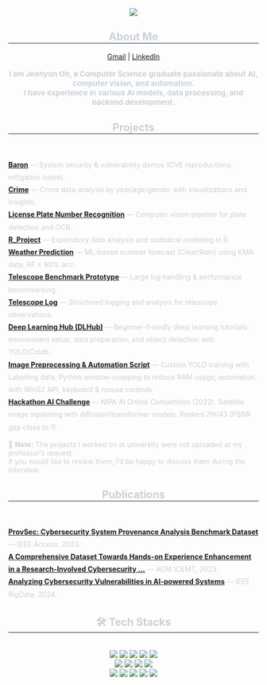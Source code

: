 <div align= "center">
    <img src="https://capsule-render.vercel.app/api?type=rect&color=070e2c&height=240&text=Jeehyun%20Oh&animation=&fontColor=ffffff&fontSize=70" />
</div>

<div align= "center"> 
    <h2 style="border-bottom: 1px solid #21262d; color: #c9d1d9;"> About Me </h2>  
    <div align="center">
        <a href="mailto:jeehyun.oh98@gmail.com">Gmail</a> | 
        <a href="https://www.linkedin.com/in/jeehyun-oh-967754261/">LinkedIn</a>
    </div>
    <br>
    <div style="font-weight: 700; font-size: 15px; text-align: center; color: #c9d1d9;"> 
        I am Jeehyun Oh, a Computer Science graduate passionate about AI, computer vision, and automation. <br>
        I have experience in various AI models, data processing, and backend development. 
    </div> 
</div>

<div align= "center">
    <h2 style="border-bottom: 1px solid #21262d; color: #c9d1d9;"> Projects </h2> <br> 
</div>

<ul style="list-style: none; padding-left: 0; line-height: 1.8; color:#c9d1d9;">

  <li>
    <a href="https://github.com/GhyunOh/Project/tree/main/Baron"><b>Baron</b></a> — System security & vulnerability demos (CVE reproductions, mitigation notes).
  </li>

  <li>
    <a href="https://github.com/GhyunOh/Project/tree/main/Crime"><b>Crime</b></a> — Crime data analysis by year/age/gender with visualizations and insights.
  </li>

  <li>
    <a href="https://github.com/GhyunOh/Project/tree/main/License-plate-number-recognition"><b>License Plate Number Recognition</b></a> — Computer vision pipeline for plate detection and OCR.
  </li>

  <li>
    <a href="https://github.com/GhyunOh/Project/tree/main/R_Project"><b>R_Project</b></a> — Exploratory data analysis and statistical modeling in R.
  </li>

  <li>
    <a href="https://github.com/GhyunOh/Project/tree/main/Weather%20prediction"><b>Weather Prediction</b></a> — ML-based summer forecast (Clear/Rain) using KMA data; RF ≥ 90% acc.
  </li>

  <li>
    <a href="https://github.com/GhyunOh/Project/tree/main/telescope-benchmark-prototype"><b>Telescope Benchmark Prototype</b></a> — Large log handling & performance benchmarking.
  </li>

  <li>
    <a href="https://github.com/GhyunOh/Project/tree/main/telscope-log"><b>Telescope Log</b></a> — Structured logging and analysis for telescope observations.
  </li>

  <li>
    <a href="https://github.com/GhyunOh/Project/tree/main/deeplearning-hub"><b>Deep Learning Hub (DLHub)</b></a> — Beginner-friendly deep learning tutorials: environment setup, data preparation, and object detection with YOLO/Colab.
  </li>

  <li>
    <a href="https://github.com/GhyunOh/Project/tree/main/Computer-Vision-for-automation"><b>Image Preprocessing & Automation Script</b></a> — Custom YOLO training with LabelImg data; Python window-cropping to reduce RAM usage; automation with Win32 API, keyboard & mouse controls.
  </li>

  <li>
    <a href="https://github.com/GhyunOh/Project/tree/main/Image-impainting"><b>Hackathon AI Challenge</b></a> — NIPA AI Online Competition (2022). Satellite image inpainting with diffusion/transformer models. Ranked 7th/43 (PSNR gap close to 1).
  </li>

</ul>

<div style="font-size: 14px; color: #c9d1d9; margin-top: 10px;">
    📌 <b>Note:</b> The projects I worked on at university were not uploaded at my professor’s request.<br>
    If you would like to review them, I’d be happy to discuss them during the interview.
</div>

<div align= "center">
    <h2 style="border-bottom: 1px solid #21262d; color: #c9d1d9;"> Publications </h2> <br> 
</div>

<ul style="list-style: none; padding-left: 0; line-height: 1.8; color:#c9d1d9;">

  <li>
    <a href="https://ieeexplore.ieee.org/abstract/document/10197743"><b>ProvSec: Cybersecurity System Provenance Analysis Benchmark Dataset</b></a> — IEEE Access, 2023.
  </li>

  <li>
    <a href="https://dl.acm.org/doi/abs/10.1145/3585059.3611416"><b>A Comprehensive Dataset Towards Hands-on Experience Enhancement in a Research-Involved Cybersecurity ...</b></a> — ACM ICEMT, 2023.
  </li>

  <li>
    <a href="https://ieeexplore.ieee.org/document/10773925"><b>Analyzing Cybersecurity Vulnerabilities in AI-powered Systems</b></a> — IEEE BigData, 2024.
  </li>

</ul>

<div align= "center">
    <h2 style="border-bottom: 1px solid #21262d; color: #c9d1d9;"> 🛠️ Tech Stacks </h2> <br> 
    <div style="margin: 0 auto; text-align: center;" align= "center"> 
        <img src="https://img.shields.io/badge/C++-00599C?style=flat-square&logo=C%2B%2B&logoColor=white">
        <img src="https://img.shields.io/badge/Python-3776AB?style=flat-square&logo=Python&logoColor=white">
        <img src="https://img.shields.io/badge/PyTorch-EE4C2C?style=flat-square&logo=PyTorch&logoColor=white">
        <img src="https://img.shields.io/badge/Tensorflow-FF6F00?style=flat-square&logo=Tensorflow&logoColor=white">
        <img src="https://img.shields.io/badge/Java-007396?style=flat-square&logo=Java&logoColor=white">
        <br/>
        <img src="https://img.shields.io/badge/MySQL-4479A1?style=flat-square&logo=MySQL&logoColor=white">
        <img src="https://img.shields.io/badge/MongoDB-47A248?style=flat-square&logo=MongoDB&logoColor=white">
        <img src="https://img.shields.io/badge/Github-181717?style=flat-square&logo=Github&logoColor=white">
        <img src="https://img.shields.io/badge/Git-F05032?style=flat-square&logo=Git&logoColor=white">
        <br/>
        <img src="https://img.shields.io/badge/Docker-2496ED?style=flat-square&logo=Docker&logoColor=white">
        <img src="https://img.shields.io/badge/Django-092E20?style=flat-square&logo=Django&logoColor=white">
        <img src="https://img.shields.io/badge/Linux-FCC624?style=flat-square&logo=Linux&logoColor=white">
        <img src="https://img.shields.io/badge/Oracle-F80000?style=flat-square&logo=Oracle&logoColor=white">
        <img src="https://img.shields.io/badge/Slack-4A154B?style=flat-square&logo=Slack&logoColor=white">
        <br/>
    </div>
</div>
